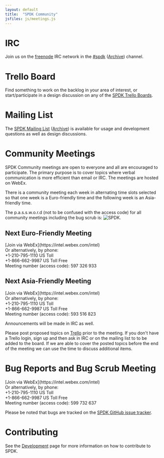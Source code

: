 ```yaml
---
layout: default
title:  "SPDK Community"
jsfiles: js/meetings.js
---
```


# IRC

Join us on the [freenode](https://freenode.net/) IRC network in the [#spdk](irc://irc.freenode.net/%23spdk) ([Archive](https://ci.spdk.io/irclog/?C=N;O=D)) channel.

# Trello Board

Find something to work on the backlog in your area of interest, or start/participate in a design discussion on any of the [SPDK Trello Boards](../trello/).

# Mailing List

The [SPDK Mailing List](https://lists.01.org/mailman/listinfo/spdk) ([Archive](https://lists.01.org/pipermail/spdk/))
is available for usage and development questions as well as design discussions.

# Community Meetings

SPDK Community meetings are open to everyone and all are encouraged to
participate. The primary purpose is to cover topics where verbal communication
is more efficient than email or IRC. The meetings are hosted on WebEx.

There is a community meeting each week in alternating time slots selected so
that one week is a Euro-friendly time and the following week is an
Asia-friendly time.

The p.a.s.s.w.o.r.d (not to be confused with the access code) for all community meetings
including the bug scrub is:
![SPDK](../img/comm_meeting.jpg "SPDK").

## Next Euro-Friendly Meeting
<div id="euro-mtg"></div>
[Join via WebEx](https://intel.webex.com/intel)<br/>
Or alternatively, by phone:<br/>
+1-210-795-1110 US Toll<br/>
+1-866-662-9987 US Toll Free<br/>
Meeting number (access code): 597 326 933

## Next Asia-Friendly Meeting
<div id="asia-mtg"></div>
[Join via WebEx](https://intel.webex.com/intel)<br/>
Or alternatively, by phone:<br/>
+1-210-795-1110 US Toll<br/>
+1-866-662-9987 US Toll Free<br/>
Meeting number (access code): 593 516 823

Announcements will be made in IRC as well.

Please post proposed topics on [Trello](https://trello.com/b/DvM7XayJ) prior
to the meeting. If you don't have a Trello login, sign up and then ask in IRC
or on the mailing list to to be added to the board. If we are able to cover
the posted topics before the end of the meeting we can use the time to discuss
additional items.

# Bug Reports and Bug Scrub Meeting
<div id="asia-bug-mtg"></div>
[Join via WebEx](https://intel.webex.com/intel)<br/>
Or alternatively, by phone:<br/>
+1-210-795-1110 US Toll<br/>
+1-866-662-9987 US Toll Free<br/>
Meeting number (access code): 599 732 637

Please be noted that bugs are tracked on the [SPDK GitHub issue tracker](https://github.com/spdk/spdk/issues).

# Contributing

See the [Development](/development/) page for more information on how to contribute to SPDK.
